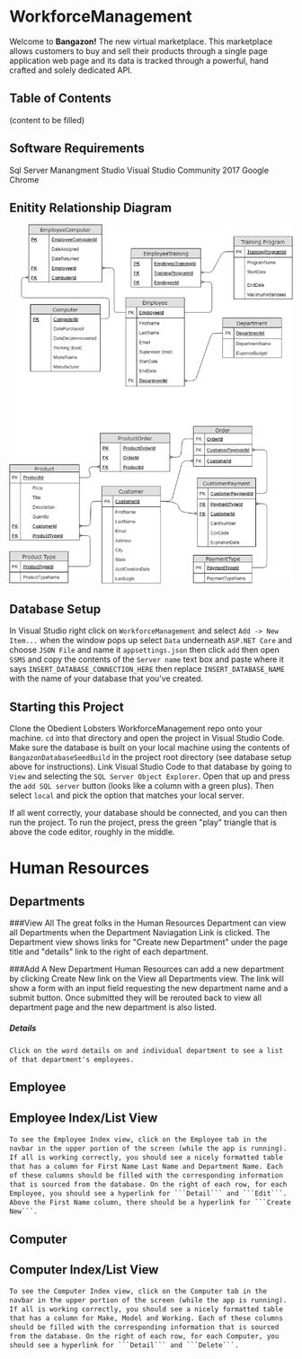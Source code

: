 # WorkforceManagement
Welcome to **Bangazon!** The new virtual marketplace. This marketplace allows customers to buy and sell their products through a single page application web page and its data is tracked through a powerful, hand crafted and solely dedicated API. 

## Table of Contents
(content to be filled)
## Software Requirements
Sql Server Manangment Studio
Visual Studio Community 2017
Google Chrome
## Enitity Relationship Diagram
![ERD](/images/bangazonv3.png)


## Database Setup
In Visual Studio right click on ```WorkforceManagement``` and select ```Add -> New Item...```
when the window pops up select ```Data``` underneath ```ASP.NET Core``` and choose ```JSON File``` and name it ```appsettings.json``` then click ```add```
then open ```SSMS``` and copy the contents of the ```Server name``` text box and paste where it says ```INSERT_DATABASE_CONNECTION_HERE```
then replace ```INSERT_DATABASE_NAME``` with the name of your database that you've created. 

## Starting this Project

Clone the Obedient Lobsters WorkforceManagement repo onto your machine. ```cd``` into that directory and open the project in Visual Studio Code.
Make sure the database is built on your local machine using the contents of ```BangazonDatabaseSeedBuild``` in the project root directory (see database setup above for instructions).
Link Visual Studio Code to that database by going to ```View``` and selecting the ```SQL Server Object Explorer```. Open that up and press the ```add SQL server``` button (looks like a column with a green plus). Then select ```local``` and pick the option that matches your local server.

If all went correctly, your database should be connected, and you can then run the project.
To run the project, press the green "play" triangle that is above the code editor, roughly in the middle.



# Human Resources

## Departments

###View All
The great folks in the Human Resources Department can view all Departments when the Department Naviagation Link is clicked. The Department view shows links for "Create new Department" under the page title and "details" link to the right of each department.

###Add A New Department
Human Resources can add a new department by clicking Create New link on the View all Departments view. The link will show a form with an input field requesting the new department name and a submit button. Once submitted they will be rerouted back to view all department page and the new department is also listed.

##### Details
    Click on the word details on and individual department to see a list of that department's employees.

## Employee 

## Employee Index/List View
    To see the Employee Index view, click on the Employee tab in the navbar in the upper portion of the screen (while the app is running). If all is working correctly, you should see a nicely formatted table that has a column for First Name Last Name and Department Name. Each of these columns should be filled with the corresponding information that is sourced from the database. On the right of each row, for each Employee, you should see a hyperlink for ```Detail``` and ```Edit```. Above the First Name column, there should be a hyperlink for ```Create New```. 

## Computer

## Computer Index/List View
    To see the Computer Index view, click on the Computer tab in the navbar in the upper portion of the screen (while the app is running). If all is working correctly, you should see a nicely formatted table that has a column for Make, Model and Working. Each of these columns should be filled with the corresponding information that is sourced from the database. On the right of each row, for each Computer, you should see a hyperlink for ```Detail``` and ```Delete```.  



